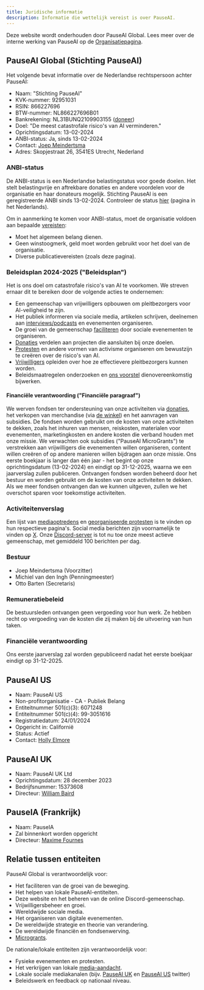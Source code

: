 ```yaml
---
title: Juridische informatie
description: Informatie die wettelijk vereist is over PauseAI.
---
```


Deze website wordt onderhouden door PauseAI Global.
Lees meer over de interne werking van PauseAI op de [Organisatiepagina](/organization).

## PauseAI Global (Stichting PauseAI)

Het volgende bevat informatie over de Nederlandse rechtspersoon achter PauseAI:

- Naam: "Stichting PauseAI"
- KVK-nummer: 92951031
- RSIN: 866227696
- BTW-nummer: NL866227696B01
- Bankrekening: NL31BUNQ2109903155 ([doneer](/donate))
- Doel: "De meest catastrofale risico's van AI verminderen."
- Oprichtingsdatum: 13-02-2024
- ANBI-status: Ja, sinds 13-02-2024
- Contact: [Joep Meindertsma](mailto:joep@pauseai.info)
- Adres: Skopjestraat 26, 3541ES Utrecht, Nederland

### ANBI-status

De ANBI-status is een Nederlandse belastingstatus voor goede doelen.
Het stelt belastingvrije en aftrekbare donaties en andere voordelen voor de organisatie en haar donateurs mogelijk.
Stichting PauseAI is een geregistreerde ANBI sinds 13-02-2024. Controleer de status [hier](https://www.belastingdienst.nl/wps/wcm/connect/nl/aftrek-en-kortingen/content/anbi-status-controleren) (pagina in het Nederlands).

Om in aanmerking te komen voor ANBI-status, moet de organisatie voldoen aan bepaalde [vereisten](https://www.belastingdienst.nl/wps/wcm/connect/bldcontenten/belastingdienst/business/business-public-benefit-organisations/public_benefit_organisations/conditions_pbos/which_conditions_must_be_met_by_pbo):

- Moet het algemeen belang dienen.
- Geen winstoogmerk, geld moet worden gebruikt voor het doel van de organisatie.
- Diverse publicatievereisten (zoals deze pagina).

### Beleidsplan 2024-2025 ("Beleidsplan")

Het is ons doel om catastrofale risico's van AI te voorkomen. We streven ernaar dit te bereiken door de volgende acties te ondernemen:

- Een gemeenschap van vrijwilligers opbouwen om pleitbezorgers voor AI-veiligheid te zijn.
- Het publiek informeren via sociale media, artikelen schrijven, deelnemen aan [interviews/podcasts](/press) en evenementen organiseren.
- De groei van de gemeenschap [faciliteren](/growth-strategy) door sociale evenementen te organiseren.
- [Donaties](/donate) verdelen aan projecten die aansluiten bij onze doelen.
- [Protesten](/protests) en andere vormen van activisme organiseren om bewustzijn te creëren over de risico's van AI.
- [Vrijwilligers](/join) opleiden over hoe ze effectievere pleitbezorgers kunnen worden.
- Beleidsmaatregelen onderzoeken en [ons voorstel](/proposal) dienovereenkomstig bijwerken.

#### Financiële verantwoording ("Financiële paragraaf")

We werven fondsen ter ondersteuning van onze activiteiten via [donaties](/donate), het verkopen van merchandise (via [de winkel](https://pauseai-shop.fourthwall.com/)) en het aanvragen van subsidies.
De fondsen worden gebruikt om de kosten van onze activiteiten te dekken, zoals het inhuren van mensen, reiskosten, materialen voor evenementen, marketingkosten en andere kosten die verband houden met onze missie.
We verwachten ook subsidies ("PauseAI MicroGrants") te verstrekken aan vrijwilligers die evenementen willen organiseren, content willen creëren of op andere manieren willen bijdragen aan onze missie.
Ons eerste boekjaar is langer dan één jaar - het begint op onze oprichtingsdatum (13-02-2024) en eindigt op 31-12-2025, waarna we een jaarverslag zullen publiceren.
Ontvangen fondsen worden beheerd door het bestuur en worden gebruikt om de kosten van onze activiteiten te dekken.
Als we meer fondsen ontvangen dan we kunnen uitgeven, zullen we het overschot sparen voor toekomstige activiteiten.

### Activiteitenverslag

Een lijst van [mediaoptredens](/press) en [georganiseerde protesten](/protests) is te vinden op hun respectieve pagina's.
Social media berichten zijn voornamelijk te vinden op [X](https://x.com/PauseAI).
Onze [Discord-server](https://discord.gg/T3YrWUJsJ5) is tot nu toe onze meest actieve gemeenschap, met gemiddeld 100 berichten per dag.

### Bestuur

- Joep Meindertsma (Voorzitter)
- Michiel van den Ingh (Penningmeester)
- Otto Barten (Secretaris)

### Remuneratiebeleid

De bestuursleden ontvangen geen vergoeding voor hun werk.
Ze hebben recht op vergoeding van de kosten die zij maken bij de uitvoering van hun taken.

### Financiële verantwoording

Ons eerste jaarverslag zal worden gepubliceerd nadat het eerste boekjaar eindigt op 31-12-2025.

## PauseAI US

- Naam: PauseAI US
- Non-profitorganisatie - CA - Publiek Belang
- Entiteitnummer 501(c)(3): 6071248
- Entiteitnummer 501(c)(4): 99-3051616
- Registratiedatum: 24/01/2024
- Opgericht in: Californië
- Status: Actief
- Contact: [Holly Elmore](mailto:holly@pauseai.info)

## PauseAI UK

- Naam: PauseAI UK Ltd
- Oprichtingsdatum: 28 december 2023
- Bedrijfsnummer: 15373608
- Directeur: [William Baird](mailto:william@pauseai.info)

## PauseIA (Frankrijk)

- Naam: PauseIA
- Zal binnenkort worden opgericht
- Directeur: [Maxime Fournes](mailto:maxime@pauseai.info)

## Relatie tussen entiteiten

PauseAI Global is verantwoordelijk voor:

- Het faciliteren van de groei van de beweging.
- Het helpen van lokale PauseAI-entiteiten.
- Deze website en het beheren van de online Discord-gemeenschap.
- Vrijwilligersbeheer en groei.
- Wereldwijde sociale media.
- Het organiseren van digitale evenementen.
- De wereldwijde strategie en theorie van verandering.
- De wereldwijde financiën en fondsenwerving.
- [Microgrants](/microgrants).

De nationale/lokale entiteiten zijn verantwoordelijk voor:

- Fysieke evenementen en protesten.
- Het verkrijgen van lokale [media-aandacht](/).
- Lokale sociale mediakanalen (bijv. [PauseAI UK](https://twitter.com/PauseAI_UK) en [PauseAI US](https://twitter.com/PauseAIus) twitter)
- Beleidswerk en feedback op nationaal niveau.
